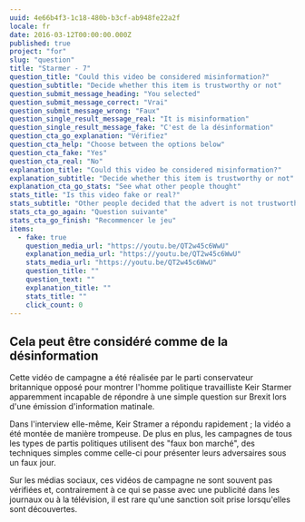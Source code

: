 ```yaml
---
uuid: 4e66b4f3-1c18-480b-b3cf-ab948fe22a2f
locale: fr
date: 2016-03-12T00:00:00.000Z
published: true
project: "for"
slug: "question"
title: "Starmer - 7"
question_title: "Could this video be considered misinformation?"
question_subtitle: "Decide whether this item is trustworthy or not"
question_submit_message_heading: "You selected"
question_submit_message_correct: "Vrai"
question_submit_message_wrong: "Faux"
question_single_result_message_real: "It is misinformation"
question_single_result_message_fake: "C'est de la désinformation"
question_cta_go_explanation: "Vérifiez"
question_cta_help: "Choose between the options below"
question_cta_fake: "Yes"
question_cta_real: "No"
explanation_title: "Could this video be considered misinformation?"
explanation_subtitle: "Decide whether this item is trustworthy or not"
explanation_cta_go_stats: "See what other people thought"
stats_title: "Is this video fake or real?"
stats_subtitle: "Other people decided that the advert is not trustworthy"
stats_cta_go_again: "Question suivante"
stats_cta_go_finish: "Recommencer le jeu"
items:
  - fake: true
    question_media_url: "https://youtu.be/QT2w45c6WwU"
    explanation_media_url: "https://youtu.be/QT2w45c6WwU"
    stats_media_url: "https://youtu.be/QT2w45c6WwU"
    question_title: ""
    question_text: ""
    explanation_title: ""
    stats_title: ""
    click_count: 0
---
```

## Cela peut être considéré comme de la désinformation

Cette vidéo de campagne a été réalisée par le parti conservateur britannique opposé pour montrer l'homme politique travailliste Keir Starmer apparemment incapable de répondre à une simple question sur Brexit lors d'une émission d'information matinale.

Dans l'interview elle-même, Keir Stramer a répondu rapidement ; la vidéo a été montée de manière trompeuse. De plus en plus, les campagnes de tous les types de partis politiques utilisent des "faux bon marché", des techniques simples comme celle-ci pour présenter leurs adversaires sous un faux jour. 

Sur les médias sociaux, ces vidéos de campagne ne sont souvent pas vérifiées et, contrairement à ce qui se passe avec une publicité dans les journaux ou à la télévision, il est rare qu'une sanction soit prise lorsqu'elles sont découvertes.

